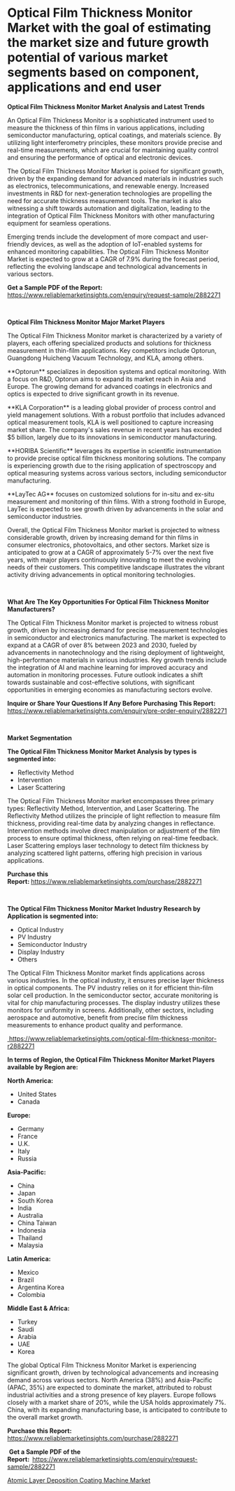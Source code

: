 <p><h1>Optical Film Thickness Monitor Market with the goal of estimating the market size and future growth potential of various market segments based on component, applications and end user</h1></p><p><strong>Optical Film Thickness Monitor Market Analysis and Latest Trends</strong></p>
<p><p>An Optical Film Thickness Monitor is a sophisticated instrument used to measure the thickness of thin films in various applications, including semiconductor manufacturing, optical coatings, and materials science. By utilizing light interferometry principles, these monitors provide precise and real-time measurements, which are crucial for maintaining quality control and ensuring the performance of optical and electronic devices.</p><p>The Optical Film Thickness Monitor Market is poised for significant growth, driven by the expanding demand for advanced materials in industries such as electronics, telecommunications, and renewable energy. Increased investments in R&D for next-generation technologies are propelling the need for accurate thickness measurement tools. The market is also witnessing a shift towards automation and digitalization, leading to the integration of Optical Film Thickness Monitors with other manufacturing equipment for seamless operations.</p><p>Emerging trends include the development of more compact and user-friendly devices, as well as the adoption of IoT-enabled systems for enhanced monitoring capabilities. The Optical Film Thickness Monitor Market is expected to grow at a CAGR of 7.9% during the forecast period, reflecting the evolving landscape and technological advancements in various sectors.</p></p>
<p><strong>Get a Sample PDF of the Report:&nbsp;</strong> <a href="https://www.reliablemarketinsights.com/enquiry/request-sample/2882271?utm_campaign=3267&utm_medium=2&utm_source=Github&utm_content=ia&utm_term=13032025&utm_id=optical-film-thickness-monitor">https://www.reliablemarketinsights.com/enquiry/request-sample/2882271</a></p>
<p>&nbsp;</p>
<p><strong>Optical Film Thickness Monitor Major Market Players</strong></p>
<p><p>The Optical Film Thickness Monitor market is characterized by a variety of players, each offering specialized products and solutions for thickness measurement in thin-film applications. Key competitors include Optorun, Guangdong Huicheng Vacuum Technology, and KLA, among others.</p><p>**Optorun** specializes in deposition systems and optical monitoring. With a focus on R&D, Optorun aims to expand its market reach in Asia and Europe. The growing demand for advanced coatings in electronics and optics is expected to drive significant growth in its revenue.</p><p>**KLA Corporation** is a leading global provider of process control and yield management solutions. With a robust portfolio that includes advanced optical measurement tools, KLA is well positioned to capture increasing market share. The company's sales revenue in recent years has exceeded $5 billion, largely due to its innovations in semiconductor manufacturing.</p><p>**HORIBA Scientific** leverages its expertise in scientific instrumentation to provide precise optical film thickness monitoring solutions. The company is experiencing growth due to the rising application of spectroscopy and optical measuring systems across various sectors, including semiconductor manufacturing.</p><p>**LayTec AG** focuses on customized solutions for in-situ and ex-situ measurement and monitoring of thin films. With a strong foothold in Europe, LayTec is expected to see growth driven by advancements in the solar and semiconductor industries.</p><p>Overall, the Optical Film Thickness Monitor market is projected to witness considerable growth, driven by increasing demand for thin films in consumer electronics, photovoltaics, and other sectors. Market size is anticipated to grow at a CAGR of approximately 5-7% over the next five years, with major players continuously innovating to meet the evolving needs of their customers. This competitive landscape illustrates the vibrant activity driving advancements in optical monitoring technologies.</p></p>
<p>&nbsp;</p>
<p><strong>What Are The Key Opportunities For Optical Film Thickness Monitor Manufacturers?</strong></p>
<p><p>The Optical Film Thickness Monitor market is projected to witness robust growth, driven by increasing demand for precise measurement technologies in semiconductor and electronics manufacturing. The market is expected to expand at a CAGR of over 8% between 2023 and 2030, fueled by advancements in nanotechnology and the rising deployment of lightweight, high-performance materials in various industries. Key growth trends include the integration of AI and machine learning for improved accuracy and automation in monitoring processes. Future outlook indicates a shift towards sustainable and cost-effective solutions, with significant opportunities in emerging economies as manufacturing sectors evolve.</p></p>
<p><strong>Inquire or Share Your Questions If Any Before Purchasing This Report:</strong> <a href="https://www.reliablemarketinsights.com/enquiry/pre-order-enquiry/2882271?utm_campaign=3267&utm_medium=2&utm_source=Github&utm_content=ia&utm_term=13032025&utm_id=optical-film-thickness-monitor">https://www.reliablemarketinsights.com/enquiry/pre-order-enquiry/2882271</a></p>
<p>&nbsp;</p>
<p><strong>Market Segmentation</strong></p>
<p><strong>The Optical Film Thickness Monitor Market Analysis by types is segmented into:</strong></p>
<p><ul><li>Reflectivity Method</li><li>Intervention</li><li>Laser Scattering</li></ul></p>
<p><p>The Optical Film Thickness Monitor market encompasses three primary types: Reflectivity Method, Intervention, and Laser Scattering. The Reflectivity Method utilizes the principle of light reflection to measure film thickness, providing real-time data by analyzing changes in reflectance. Intervention methods involve direct manipulation or adjustment of the film process to ensure optimal thickness, often relying on real-time feedback. Laser Scattering employs laser technology to detect film thickness by analyzing scattered light patterns, offering high precision in various applications.</p></p>
<p><strong>Purchase this Report:&nbsp;</strong><a href="https://www.reliablemarketinsights.com/purchase/2882271?utm_campaign=3267&utm_medium=2&utm_source=Github&utm_content=ia&utm_term=13032025&utm_id=optical-film-thickness-monitor">https://www.reliablemarketinsights.com/purchase/2882271</a></p>
<p>&nbsp;</p>
<p><strong>The Optical Film Thickness Monitor Market Industry Research by Application is segmented into:</strong></p>
<p><ul><li>Optical Industry</li><li>PV Industry</li><li>Semiconductor Industry</li><li>Display Industry</li><li>Others</li></ul></p>
<p><p>The Optical Film Thickness Monitor market finds applications across various industries. In the optical industry, it ensures precise layer thickness in optical components. The PV industry relies on it for efficient thin-film solar cell production. In the semiconductor sector, accurate monitoring is vital for chip manufacturing processes. The display industry utilizes these monitors for uniformity in screens. Additionally, other sectors, including aerospace and automotive, benefit from precise film thickness measurements to enhance product quality and performance.</p></p>
<p><a href="https://www.reliablemarketinsights.com/optical-film-thickness-monitor-r2882271?utm_campaign=3267&utm_medium=2&utm_source=Github&utm_content=ia&utm_term=13032025&utm_id=optical-film-thickness-monitor">&nbsp;https://www.reliablemarketinsights.com/optical-film-thickness-monitor-r2882271</a></p>
<p><strong>In terms of Region, the Optical Film Thickness Monitor Market Players available by Region are:</strong></p>
<p>
    <p> <strong> North America: </strong>
        <ul>
            <li>United States</li>
            <li>Canada</li>
        </ul>
        </p> 
    <p> <strong> Europe: </strong>
        <ul>
            <li>Germany</li>
            <li>France</li>
            <li>U.K.</li>
            <li>Italy</li>
            <li>Russia</li>
        </ul>
        </p> 
    <p> <strong> Asia-Pacific: </strong>
        <ul>
            <li>China</li>
            <li>Japan</li>
            <li>South Korea</li>
            <li>India</li>
            <li>Australia</li>
            <li>China Taiwan</li>
            <li>Indonesia</li>
            <li>Thailand</li>
            <li>Malaysia</li>
        </ul>
        </p> 
    <p> <strong> Latin America: </strong>
        <ul>
            <li>Mexico</li>
            <li>Brazil</li>
            <li>Argentina Korea</li>
            <li>Colombia</li>
        </ul>
        </p> 
    <p> <strong> Middle East & Africa: </strong>
        <ul>
            <li>Turkey</li>
            <li>Saudi</li>
            <li>Arabia</li>
            <li>UAE</li>
            <li>Korea</li>
        </ul>
    </p>
    </p>
<p><p>The global Optical Film Thickness Monitor Market is experiencing significant growth, driven by technological advancements and increasing demand across various sectors. North America (38%) and Asia-Pacific (APAC, 35%) are expected to dominate the market, attributed to robust industrial activities and a strong presence of key players. Europe follows closely with a market share of 20%, while the USA holds approximately 7%. China, with its expanding manufacturing base, is anticipated to contribute to the overall market growth.</p></p>
<p><strong>Purchase this Report: </strong><a href="https://www.reliablemarketinsights.com/purchase/2882271?utm_campaign=3267&utm_medium=2&utm_source=Github&utm_content=ia&utm_term=13032025&utm_id=optical-film-thickness-monitor">https://www.reliablemarketinsights.com/purchase/2882271</a></p>
<p>&nbsp;<strong>Get a Sample PDF of the Report:&nbsp;&nbsp;</strong><a href="https://www.reliablemarketinsights.com/enquiry/request-sample/2882271?utm_campaign=3267&utm_medium=2&utm_source=Github&utm_content=ia&utm_term=13032025&utm_id=optical-film-thickness-monitor">https://www.reliablemarketinsights.com/enquiry/request-sample/2882271</a></p>
<p><strong></strong></p>
<p><p><a href="https://github.com/saaindosya/Market-Research-Report-List-1/blob/main/atomic-layer-deposition-coating-machine-market.md?utm_campaign=3267&utm_medium=2&utm_source=Github&utm_content=ia&utm_term=13032025&utm_id=optical-film-thickness-monitor">Atomic Layer Deposition Coating Machine Market</a></p></p>